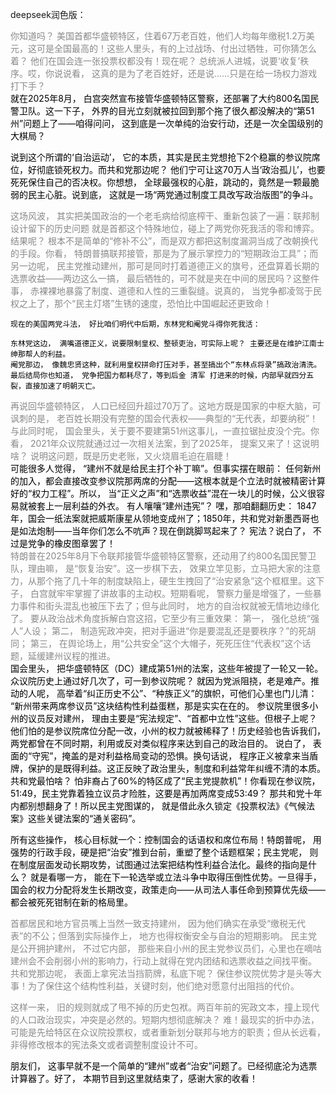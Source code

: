 deepseek润色版：
<div style="color:#898989;">
你知道吗？ 美国首都华盛顿特区，住着67万老百姓，他们人均每年缴税1.2万美元，这可是全国最高的！这些人里头，有的上过战场、付出过牺牲，可你猜怎么着？ 他们在国会连一张投票权都没有！现在呢？ 总统派人进城，说要‘收复’秩序。哎，你说说看， 这真的是为了老百姓好，还是说……只是在给一场权力游戏打下手？
</div><div style="color:#000;">
就在2025年8月， 白宫突然宣布接管华盛顿特区警察，还部署了大约800名国民警卫队。这一下子， 外界的目光立刻就被拉回到那个拖了很久都没解决的“第51州”问题上了——咱得问问， 这到底是一次单纯的治安行动，还是一次全国级别的大棋局？

说到这个所谓的‘自治运动’， 它的本质，其实是民主党想抢下2个稳赢的参议院席位，好彻底锁死权力。而共和党那边呢？ 他们宁可让这70万人当‘政治孤儿’，也要死死保住自己的否决权。你想想， 全球最强权的心脏，跳动的，竟然是一颗最脆弱的民主心脏。说到底， 这就是一场“两党通过制度工具改写政治版图”的争斗。
<div style="color:#898989;">
这场风波， 其实把美国政治的一个老毛病给彻底榨干、重新包装了一遍：联邦制设计留下的历史问题 就是首都这个特殊地位，碰上了两党你死我活的零和博弈。结果呢？ 根本不是简单的“修补不公”，而是双方都把这制度漏洞当成了改朝换代的手段。你看， 特朗普搞联邦接管，那是为了展示掌控力的“短期政治工具”；而另一边呢， 民主党推动建州，那可是同时打着道德正义的旗号，还盘算着长期的选票收益——两边这么一搞， 最后牺牲的，可不就是夹在中间的居民吗？这整件事， 赤裸裸地暴露了制度、道德和人性的三重裂缝。说真的， 当党争都凌驾于民权之上了，那个“民主灯塔”生锈的速度，恐怕比中国崛起还更致命！
<div style="color:#000;">

    现在的美国两党斗法， 好比咱们明代中后期，东林党和阉党斗得你死我活：

    东林党这边， 满嘴道德正义，说要限制皇权、整顿吏治，可实际上呢？ 主要还是在维护江南士绅那帮人的利益。
    阉党那边， 像魏忠贤这种，就利用皇权拼命打压对手，甚至搞出个“东林点将录”搞政治清洗。 最后结局你也知道， 党争把国力都耗尽了，等到后金 清军 打进来的时候，内部早就四分五裂，直接加速了明朝灭亡。
<div style="color:#898989;">
再说回华盛顿特区， 人口已经回升超过70万了。这地方既是国家的中枢大脑，可讽刺的是， 老百姓长期没有完整的国会代表权——典型的“无代表，却要纳税”！与此同时呢， 国会里头，关于要不要建第51州这事儿，一直拉锯扯皮没个完。你看， 2021年众议院就通过过一次相关法案，到了2025年， 提案又来了！这说明啥？ 说明这问题，既是历史老账，又火烧眉毛迫在眉睫！
<div style="color:#000;">
可能很多人觉得， “建州不就是给民主打个补丁嘛”。但事实摆在眼前： 任何新州的加入，都会直接改变参议院那两席的分配——这根本就是个立法时就被精密计算好的“权力工程”。所以， 当“正义之声”和“选票收益”混在一块儿的时候，公义很容易就被套上一层利益的外衣。 有人嚷嚷“建州违宪”？ 嘿，那咱翻翻历史： 1847年，国会一纸法案就把威斯康星从领地变成州了；1850年，共和党对新墨西哥也是如法炮制——当年你们怎么不吭声？现在倒跳脚骂起来了？ 宪法？说白了， 不过是党争的橡皮图章罢了！
<div style="color:#898989;">
特朗普在2025年8月下令联邦接管华盛顿特区警察，还动用了约800名国民警卫队，理由嘛， 是“恢复治安”。这一步棋下去， 效果立竿见影，立马把大家的注意力，从那个拖了几十年的制度缺陷上，硬生生拽回了“治安紧急”这个框框里。这下子， 白宫就牢牢掌握了讲故事的主动权。短期看呢， 警察力量是增强了，一些暴力事件和街头混乱也被压下去了；但与此同时， 地方的自治权就被无情地边缘化了。 要从政治战术角度拆解白宫这招，它至少有三重效果： 第一， 强化总统“强人”人设； 第二， 制造宪政冲突，把对手逼进“你是要混乱还是要秩序？”的死胡同； 第三， 在舆论场上，用“公共安全”这个大帽子，死死压住“代表权”这个话题，延缓建州议程的推进。
<div style="color:#000;">
国会里头， 把华盛顿特区（DC）建成第51州的法案，这些年被提了一轮又一轮。众议院历史上通过好几次了，可一到参议院呢？ 就因为党派阻挠，老是难产。推动的人呢， 高举着“纠正历史不公”、“种族正义”的旗帜，可他们心里也门儿清： “新州带来两席参议员”这块结构性利益蛋糕，那是实实在在的。 参议院里很多小州的议员反对建州， 理由主要是“宪法规定”、“首都中立性”这些。但根子上呢？ 他们怕的是参议院席位分配一改，小州的权力就被稀释了！历史经验也告诉我们， 两党都曾在不同时期，利用或反对类似程序来达到自己的政治目的。 说白了， 表面的“守宪”，掩盖的是对利益格局变动的恐惧。换句话说， 程序正义被拿来当盾牌，保护的是既得利益。这正反映了政治里头，制度和利益常年纠缠不清的本质。 共和党最怕啥？ 怕非裔占了60%的特区成了“民主党提款机”！你看现在参议院， 51:49，民主党靠着独立议员才险胜，这要是再加两席变成53:49？ 那共和党十年内都别想翻身了！所以民主党图谋的， 就是借此永久锁定《投票权法》《气候法案》这些关键法案的“通关密码”。

所有这些操作， 核心目标就一个：控制国会的话语权和席位布局！特朗普呢， 用强势的行政手段，硬是把“治安”推到台前，重塑了整个话题框架；民主党呢， 则在制度层面发动长期攻势，试图通过法案把结构性利益合法化。最终的指向是什么？ 就是看哪一方， 能在下一轮选举或立法斗争中取得压倒性优势。一旦得手， 国会的权力分配将发生长期改变，政策走向——从司法人事任命到预算优先级——都会被死死钳制在新的格局里。
</div><div style="color:#898989;">
首都居民和地方官员嘴上当然一致支持建州， 因为他们确实在承受“缴税无代表”的不公；但落到实际操作上， 地方也得权衡安全与自治的短期影响。 民主党是公开拥护建州， 不过它内部， 那些来自小州的民主党参议员们，心里也在嘀咕建州会不会削弱小州的影响力，行动上就得在党内团结和选票收益之间找平衡。 共和党那边呢， 表面上拿宪法当挡箭牌，私底下呢？ 保住参议院优势才是头等大事！为了保住这个结构性利益，关键时刻，他们绝对愿意付出阻挡的代价。

这样一来， 旧的规则就成了甩不掉的历史包袱。两百年前的宪政文本，撞上现代的人口政治现实，冲突是必然的。短期内想彻底解决？ 难！最现实的折中办法， 可能是先给特区在众议院投票权，或者重新划分联邦与地方的职责；但从长远看， 非得修改根本的宪法条文或者调整制度设计不可。
</div><div style="color:#000;">
朋友们， 这事早就不是一个简单的“建州”或者“治安”问题了。已经彻底沦为选票计算器了。好了， 本期节目到这里就结束了，感谢大家的收看！</div>